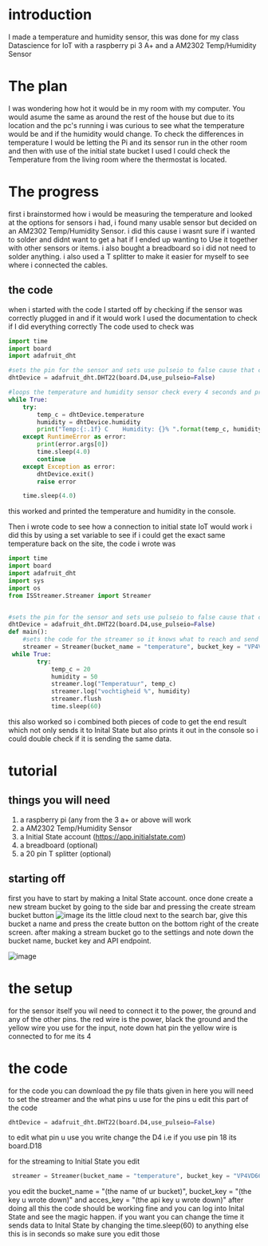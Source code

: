 # introduction
I made a temperature and humidity sensor, this was done for my class Datascience for IoT with a raspberry pi 3 A+ and a AM2302 Temp/Humidity Sensor

# The plan
I was wondering how hot it would be in my room with my computer. You would asume the same as around the rest of the house but due to its location and the pc's running i was curious to see what the temperature would be and if the humidity would change.
To check the differences in temperature I would be letting the Pi and its sensor run in the other room and then with use of the initial state bucket I used I could check the Temperature from the living room where the thermostat is located.

# The progress
first i brainstormed how i would be measuring the temperature and looked at the options for sensors i had, i found many usable sensor but decided on an AM2302 Temp/Humidity Sensor. i did this cause i wasnt sure if i wanted to solder and didnt want to get a hat if I ended up wanting to Use it together with other sensors or items. i also bought a breadboard so i did not need to solder anything. i also used a T splitter to make it easier for myself to see where i connected the cables.
## the code
when i started with the code I started off by checking if the sensor was correctly plugged in and if it would work I used the documentation to check if I did everything correctly The code used to check was
```py
import time 
import board
import adafruit_dht

#sets the pin for the sensor and sets use pulseio to false cause that could lead to trouble with raspberry pi's
dhtDevice = adafruit_dht.DHT22(board.D4,use_pulseio=False)  

#loops the temperature and humidity sensor check every 4 seconds and prints it out
while True:
    try:
        temp_c = dhtDevice.temperature
        humidity = dhtDevice.humidity
        print("Temp:{:.1f} C    Humidity: {}% ".format(temp_c, humidity))
    except RuntimeError as error:
        print(error.args[0])
        time.sleep(4.0)
        continue
    except Exception as error:
        dhtDevice.exit()
        raise error

    time.sleep(4.0)
```
this worked and printed the temperature and humidity in the console.

Then i wrote code to see how a connection to initial state IoT would work i did this by using a set variable to see if i could get the exact same temperature back on the site, the code i wrote was
```py
import time 
import board
import adafruit_dht
import sys
import os
from ISStreamer.Streamer import Streamer


#sets the pin for the sensor and sets use pulseio to false cause that could lead to trouble with raspberry pi's
dhtDevice = adafruit_dht.DHT22(board.D4,use_pulseio=False)
def main():
    #sets the code for the streamer so it knows what to reach and send data to 
    streamer = Streamer(bucket_name = "temperature", bucket_key = "VP4VD667DY6R" , access_key = "ist_SXF4wLmu-wj2dcSFuz4dQfWfAy_4WJMO")
 while True:
        try:
            temp_c = 20
            humidity = 50
            streamer.log("Temperatuur", temp_c)
            streamer.log("vochtigheid %", humidity)
            streamer.flush
            time.sleep(60)
```
this also worked so i combined both pieces of code to get the end result which not only sends it to Inital State but also prints it out in the console so i could double check if it is sending the same data.

# tutorial
## things you will need
1. a raspberry pi (any from the 3 a+ or above will work
2. a AM2302 Temp/Humidity Sensor
3. a Initial State account (https://app.initialstate.com)
4. a breadboard (optional)
5. a 20 pin T splitter (optional)

## starting off
first you have to start by making a Inital State account.
once done create a new stream bucket by going to the side bar and pressing the create stream bucket button 
![image](https://github.com/JeePeeTwee/Iotproject/assets/158081202/9303b8d1-f7ef-4da1-ab82-3c503f106dcb) its the little cloud next to the search bar, give this bucket a name and press the create button on the bottom right of the create screen. 
after making a stream bucket go to the settings and note down the bucket name, bucket key and API endpoint.

![image](https://github.com/JeePeeTwee/Iotproject/assets/158081202/f3f45646-3c9e-4040-bbe3-422df4856d98)


# the setup
for the sensor itself you wil need to connect it to the power, the ground and any of the other pins.
the red wire is the power, black the ground and the yellow wire you use for the input, note down hat pin the yellow wire is connected to for me its 4

# the code
for the code you can download the py file thats given in here you will need to set the streamer and the what pins u use for the pins u edit this part of the code
```py
dhtDevice = adafruit_dht.DHT22(board.D4,use_pulseio=False)
```
to edit what pin u use you write change the D4 i.e if you use pin 18 its board.D18

for the streaming to Initial State you edit
```py
 streamer = Streamer(bucket_name = "temperature", bucket_key = "VP4VD667DY6R" , access_key = "ist_SXF4wLmu-wj2dcSFuz4dQfWfAy_4WJMO")
```
you edit the bucket_name = "(the name of ur bucket)", bucket_key = "(the key u wrote down)" and acces_key = "(the api key u wrote down)"
after doing all this the code should be working fine and you can log into Inital State and see the magic happen.
if you want you can change the time it sends data to Inital State by changing the time.sleep(60) to anything else this is in seconds so make sure you edit those
